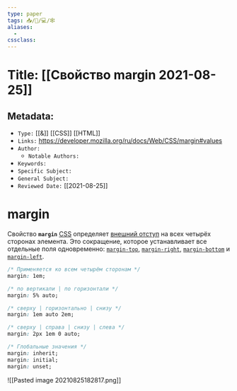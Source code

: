 ```yaml
---
type: paper
tags: 📥️/📜️/💻/🕸
aliases:
  - 
cssclass: 
---
```




# Title: **[[Свойство margin 2021-08-25]]**


## Metadata:

- `Type:` [[&]] [[CSS]] [[HTML]]
- `Links:` https://developer.mozilla.org/ru/docs/Web/CSS/margin#values
- `Author:` 
	- `Notable Authors:` 
- `Keywords:` 
- `Specific Subject:` 
- `General Subject:` 
- `Reviewed Date:` [[2021-08-25]]


# margin

Свойство **`margin`** [CSS](https://developer.mozilla.org/ru/docs/Web/CSS "CSS") определяет [внешний отступ](https://developer.mozilla.org/ru/docs/Web/CSS/CSS_Box_Model/Introduction_to_the_CSS_box_model) на всех четырёх сторонах элемента. Это сокращение, которое устанавливает все отдельные поля одновременно: [`margin-top`](https://developer.mozilla.org/ru/docs/Web/CSS/margin-top), [`margin-right`](https://developer.mozilla.org/ru/docs/Web/CSS/margin-right), [`margin-bottom`](https://developer.mozilla.org/ru/docs/Web/CSS/margin-bottom) и [`margin-left`](https://developer.mozilla.org/ru/docs/Web/CSS/margin-left).

```css
/* Применяется ко всем четырём сторонам */
margin: 1em;

/* по вертикали | по горизонтали */
margin: 5% auto;

/* сверху | горизонтально | снизу */
margin: 1em auto 2em;

/* сверху | справа | снизу | слева */
margin: 2px 1em 0 auto;

/* Глобальные значения */
margin: inherit;
margin: initial;
margin: unset;
```


![[Pasted image 20210825182817.png]]